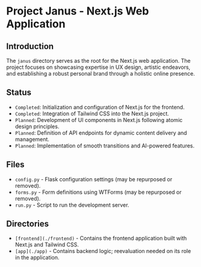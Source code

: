 # Project Janus - Next.js Web Application

## Introduction
The `janus` directory serves as the root for the Next.js web application. The project focuses on showcasing expertise in UX design, artistic endeavors, and establishing a robust personal brand through a holistic online presence.

## Status
- `Completed`: Initialization and configuration of Next.js for the frontend.
- `Completed`: Integration of Tailwind CSS into the Next.js project.
- `Planned`: Development of UI components in Next.js following atomic design principles.
- `Planned`: Definition of API endpoints for dynamic content delivery and management.
- `Planned`: Implementation of smooth transitions and AI-powered features.

## Files
- `config.py` - Flask configuration settings (may be repurposed or removed).
- `forms.py` - Form definitions using WTForms (may be repurposed or removed).
- `run.py` - Script to run the development server.

## Directories
- `[frontend](./frontend)` - Contains the frontend application built with Next.js and Tailwind CSS.
- `[app](./app)` - Contains backend logic; reevaluation needed on its role in the application.